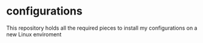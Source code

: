 # configurations
This repository holds all the required pieces to install my configurations on a new Linux enviroment
